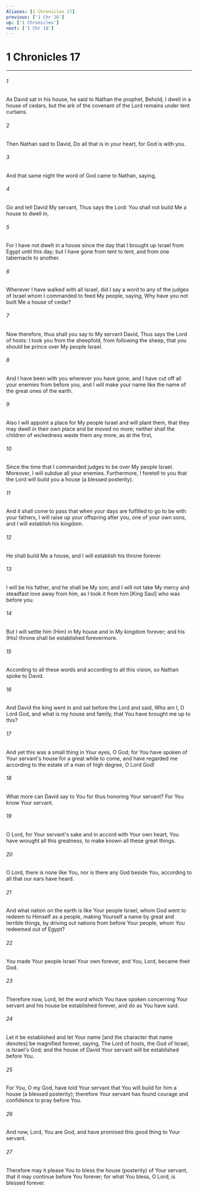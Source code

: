 ```yaml
---
Aliases: [1 Chronicles 17]
previous: ['1 Chr 16']
up: ['1 Chronicles']
next: ['1 Chr 18']
---
```

# 1 Chronicles 17

***


###### 1 


As David sat in his house, he said to Nathan the prophet, Behold, I dwell in a house of cedars, but the ark of the covenant of the Lord remains under tent curtains. 


###### 2 


Then Nathan said to David, Do all that is in your heart, for God is with you. 


###### 3 


And that same night the word of God came to Nathan, saying, 


###### 4 


Go and tell David My servant, Thus says the Lord: You shall not build Me a house to dwell in, 


###### 5 


For I have not dwelt in a house since the day that I brought up Israel from Egypt until this day; but I have gone from tent to tent, and from one tabernacle to another. 


###### 6 


Wherever I have walked with all Israel, did I say a word to any of the judges of Israel whom I commanded to feed My people, saying, Why have you not built Me a house of cedar? 


###### 7 


Now therefore, thus shall you say to My servant David, Thus says the Lord of hosts: I took you from the sheepfold, from following the sheep, that you should be prince over My people Israel. 


###### 8 


And I have been with you wherever you have gone, and I have cut off all your enemies from before you, and I will make your name like the name of the great ones of the earth. 


###### 9 


Also I will appoint a place for My people Israel and will plant them, that they may dwell in their own place and be moved no more; neither shall the children of wickedness waste them any more, as at the first, 


###### 10 


Since the time that I commanded judges to be over My people Israel. Moreover, I will subdue all your enemies. Furthermore, I foretell to you that the Lord will build you a house (a blessed posterity). 


###### 11 


And it shall come to pass that when your days are fulfilled to go to be with your fathers, I will raise up your offspring after you, one of your own sons, and I will establish his kingdom. 


###### 12 


He shall build Me a house, and I will establish his throne forever. 


###### 13 


I will be his father, and he shall be My son; and I will not take My mercy and steadfast love away from him, as I took it from him [King Saul] who was before you. 


###### 14 


But I will settle him (Him) in My house and in My kingdom forever; and his (His) throne shall be established forevermore. 


###### 15 


According to all these words and according to all this vision, so Nathan spoke to David. 


###### 16 


And David the king went in and sat before the Lord and said, Who am I, O Lord God, and what is my house and family, that You have brought me up to this? 


###### 17 


And yet this was a small thing in Your eyes, O God; for You have spoken of Your servant's house for a great while to come, and have regarded me according to the estate of a man of high degree, O Lord God! 


###### 18 


What more can David say to You for thus honoring Your servant? For You know Your servant. 


###### 19 


O Lord, for Your servant's sake and in accord with Your own heart, You have wrought all this greatness, to make known all these great things. 


###### 20 


O Lord, there is none like You, nor is there any God beside You, according to all that our ears have heard. 


###### 21 


And what nation on the earth is like Your people Israel, whom God went to redeem to Himself as a people, making Yourself a name by great and terrible things, by driving out nations from before Your people, whom You redeemed out of Egypt? 


###### 22 


You made Your people Israel Your own forever, and You, Lord, became their God. 


###### 23 


Therefore now, Lord, let the word which You have spoken concerning Your servant and his house be established forever, and do as You have said. 


###### 24 


Let it be established and let Your name [and the character that name denotes] be magnified forever, saying, The Lord of hosts, the God of Israel, is Israel's God; and the house of David Your servant will be established before You. 


###### 25 


For You, O my God, have told Your servant that You will build for him a house (a blessed posterity); therefore Your servant has found courage and confidence to pray before You. 


###### 26 


And now, Lord, You are God, and have promised this good thing to Your servant. 


###### 27 


Therefore may it please You to bless the house (posterity) of Your servant, that it may continue before You forever; for what You bless, O Lord, is blessed forever.
